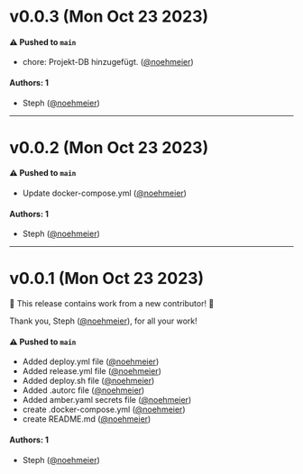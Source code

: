 # v0.0.3 (Mon Oct 23 2023)

#### ⚠️ Pushed to `main`

- chore: Projekt-DB hinzugefügt. ([@noehmeier](https://github.com/noehmeier))

#### Authors: 1

- Steph ([@noehmeier](https://github.com/noehmeier))

---

# v0.0.2 (Mon Oct 23 2023)

#### ⚠️ Pushed to `main`

- Update docker-compose.yml ([@noehmeier](https://github.com/noehmeier))

#### Authors: 1

- Steph ([@noehmeier](https://github.com/noehmeier))

---

# v0.0.1 (Mon Oct 23 2023)

:tada: This release contains work from a new contributor! :tada:

Thank you, Steph ([@noehmeier](https://github.com/noehmeier)), for all your work!

#### ⚠️ Pushed to `main`

- Added deploy.yml file ([@noehmeier](https://github.com/noehmeier))
- Added release.yml file ([@noehmeier](https://github.com/noehmeier))
- Added deploy.sh file ([@noehmeier](https://github.com/noehmeier))
- Added .autorc file ([@noehmeier](https://github.com/noehmeier))
- Added amber.yaml secrets file ([@noehmeier](https://github.com/noehmeier))
- create .docker-compose.yml ([@noehmeier](https://github.com/noehmeier))
- create README.md ([@noehmeier](https://github.com/noehmeier))

#### Authors: 1

- Steph ([@noehmeier](https://github.com/noehmeier))
